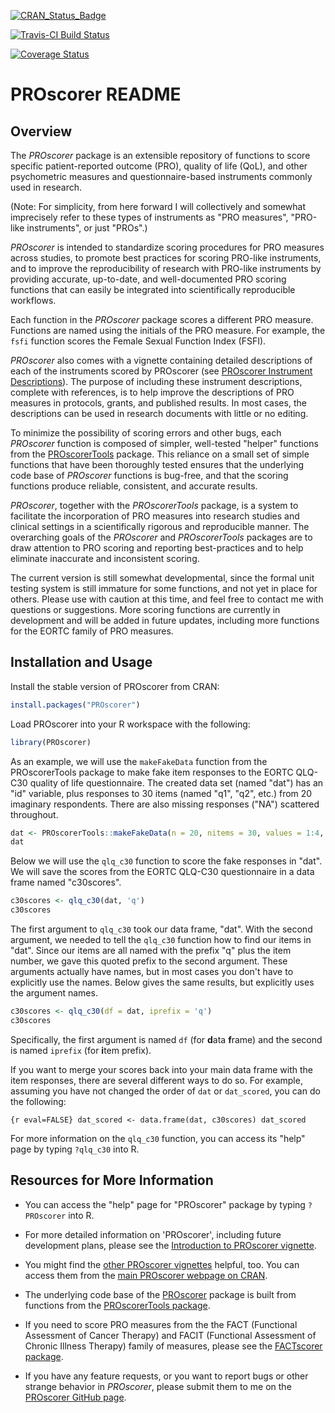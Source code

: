 
<!-- README.md is generated from README.Rmd. Please edit that file -->
[![CRAN\_Status\_Badge](http://www.r-pkg.org/badges/version/PROscorer)](https://cran.r-project.org/package=PROscorer)

[![Travis-CI Build Status](https://travis-ci.org/raybaser/PROscorer.svg?branch=master)](https://travis-ci.org/raybaser/PROscorer)

[![Coverage Status](https://img.shields.io/codecov/c/github/raybaser/PROscorer/master.svg)](https://codecov.io/github/raybaser/PROscorer?branch=master)

PROscorer README
================

Overview
--------

The *PROscorer* package is an extensible repository of functions to score specific patient-reported outcome (PRO), quality of life (QoL), and other psychometric measures and questionnaire-based instruments commonly used in research.

(Note: For simplicity, from here forward I will collectively and somewhat imprecisely refer to these types of instruments as "PRO measures", "PRO-like instruments", or just "PROs".)

*PROscorer* is intended to standardize scoring procedures for PRO measures across studies, to promote best practices for scoring PRO-like instruments, and to improve the reproducibility of research with PRO-like instruments by providing accurate, up-to-date, and well-documented PRO scoring functions that can easily be integrated into scientifically reproducible workflows.

Each function in the *PROscorer* package scores a different PRO measure. Functions are named using the initials of the PRO measure. For example, the `fsfi` function scores the Female Sexual Function Index (FSFI).

*PROscorer* also comes with a vignette containing detailed descriptions of each of the instruments scored by PROscorer (see [PROscorer Instrument Descriptions](https://cran.r-project.org/web/packages/PROscorer/vignettes/instrument-descriptions.html)). The purpose of including these instrument descriptions, complete with references, is to help improve the descriptions of PRO measures in protocols, grants, and published results. In most cases, the descriptions can be used in research documents with little or no editing.

To minimize the possibility of scoring errors and other bugs, each *PROscorer* function is composed of simpler, well-tested "helper" functions from the [PROscorerTools](https://CRAN.R-project.org/package=PROscorerTools) package. This reliance on a small set of simple functions that have been thoroughly tested ensures that the underlying code base of *PROscorer* functions is bug-free, and that the scoring functions produce reliable, consistent, and accurate results.

*PROscorer*, together with the *PROscorerTools* package, is a system to facilitate the incorporation of PRO measures into research studies and clinical settings in a scientifically rigorous and reproducible manner. The overarching goals of the *PROscorer* and *PROscorerTools* packages are to draw attention to PRO scoring and reporting best-practices and to help eliminate inaccurate and inconsistent scoring.

The current version is still somewhat developmental, since the formal unit testing system is still immature for some functions, and not yet in place for others. Please use with caution at this time, and feel free to contact me with questions or suggestions. More scoring functions are currently in development and will be added in future updates, including more functions for the EORTC family of PRO measures.

Installation and Usage
----------------------

Install the stable version of PROscorer from CRAN:

``` r
install.packages("PROscorer")
```

Load PROscorer into your R workspace with the following:

``` r
library(PROscorer)
```

As an example, we will use the `makeFakeData` function from the PROscorerTools package to make fake item responses to the EORTC QLQ-C30 quality of life questionnaire. The created data set (named "dat") has an "id" variable, plus responses to 30 items (named "q1", "q2", etc.) from 20 imaginary respondents. There are also missing responses ("NA") scattered throughout.

``` r
dat <- PROscorerTools::makeFakeData(n = 20, nitems = 30, values = 1:4, id = TRUE)
dat
```

Below we will use the `qlq_c30` function to score the fake responses in "dat". We will save the scores from the EORTC QLQ-C30 questionnaire in a data frame named "c30scores".

``` r
c30scores <- qlq_c30(dat, 'q')
c30scores
```

The first argument to `qlq_c30` took our data frame, "dat". With the second argument, we needed to tell the `qlq_c30` function how to find our items in "dat". Since our items are all named with the prefix "q" plus the item number, we gave this quoted prefix to the second argument. These arguments actually have names, but in most cases you don't have to explicitly use the names. Below gives the same results, but explicitly uses the argument names.

``` r
c30scores <- qlq_c30(df = dat, iprefix = 'q')
c30scores
```

Specifically, the first argument is named `df` (for **d**ata **f**rame) and the second is named `iprefix` (for **i**tem prefix).

If you want to merge your scores back into your main data frame with the item responses, there are several different ways to do so. For example, assuming you have not changed the order of `dat` or `dat_scored`, you can do the following:

`{r eval=FALSE} dat_scored <- data.frame(dat, c30scores) dat_scored`

For more information on the `qlq_c30` function, you can access its "help" page by typing `?qlq_c30` into R.

Resources for More Information
------------------------------

-   You can access the "help" page for "PROscorer" package by typing `?PROscorer` into R.

-   For more detailed information on 'PROscorer', including future development plans, please see the [Introduction to PROscorer vignette](https://cran.r-project.org/web/packages/PROscorer/vignettes/intro-to-PROscorer.html).

-   You might find the [other PROscorer vignettes](https://CRAN.R-project.org/package=PROscorer) helpful, too. You can access them from the [main PROscorer webpage on CRAN](https://CRAN.R-project.org/package=PROscorer).

-   The underlying code base of the [PROscorer](https://CRAN.R-project.org/package=PROscorer) package is built from functions from the [PROscorerTools package](https://CRAN.R-project.org/package=PROscorerTools).

-   If you need to score PRO measures from the the FACT (Functional Assessment of Cancer Therapy) and FACIT (Functional Assessment of Chronic Illness Therapy) family of measures, please see the [FACTscorer package](https://CRAN.R-project.org/package=FACTscorer).

-   If you have any feature requests, or you want to report bugs or other strange behavior in *PROscorer*, please submit them to me on the [PROscorer GitHub page](https://github.com/raybaser/PROscorer/issues).
